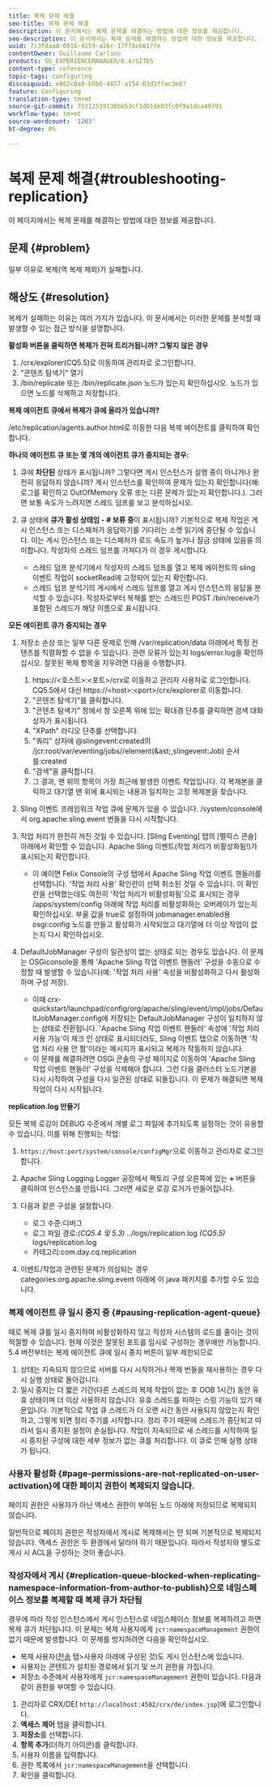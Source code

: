 ```yaml
---
title: 복제 문제 해결
seo-title: 복제 문제 해결
description: 이 문서에서는 복제 문제를 해결하는 방법에 대한 정보를 제공합니다.
seo-description: 이 문서에서는 복제 문제를 해결하는 방법에 대한 정보를 제공합니다.
uuid: 7c3fdaad-0916-4159-a26c-17ff8c6617fe
contentOwner: Guillaume Carlino
products: SG_EXPERIENCEMANAGER/6.4/SITES
content-type: reference
topic-tags: configuring
discoiquuid: e862c8a9-b5b6-4857-a154-03d3ffac3e67
feature: Configuring
translation-type: tm+mt
source-git-commit: 75312539136bb53cf1db1de03fc0f9a1dca49791
workflow-type: tm+mt
source-wordcount: '1283'
ht-degree: 0%

---
```



# 복제 문제 해결{#troubleshooting-replication}

이 페이지에서는 복제 문제를 해결하는 방법에 대한 정보를 제공합니다.

## 문제 {#problem}

일부 이유로 복제(역 복제 제외)가 실패합니다.

## 해상도 {#resolution}

복제가 실패하는 이유는 여러 가지가 있습니다. 이 문서에서는 이러한 문제를 분석할 때 발생할 수 있는 접근 방식을 설명합니다.

**활성화 버튼을 클릭하면 복제가 전혀 트리거됩니까? 그렇지 않은 경우**

1. /crx/explorer(CQ5.5)로 이동하여 관리자로 로그인합니다.
1. &quot;콘텐츠 탐색기&quot; 열기
1. /bin/replicate 또는 /bin/replicate.json 노드가 있는지 확인하십시오. 노드가 있으면 노드를 삭제하고 저장합니다.

**복제 에이전트 큐에서 복제가 큐에 올라가 있습니까?**

/etc/replication/agents.author.html로 이동한 다음 복제 에이전트를 클릭하여 확인합니다.

**하나의 에이전트 큐 또는 몇 개의 에이전트 큐가 중지되는 경우:**

1. 큐에 **차단된** 상태가 표시됩니까? 그렇다면 게시 인스턴스가 실행 중이 아니거나 완전히 응답하지 않습니까? 게시 인스턴스를 확인하여 문제가 있는지 확인합니다(예: 로그를 확인하고 OutOfMemory 오류 또는 다른 문제가 있는지 확인합니다.). 그러면 보통 속도가 느려지면 스레드 덤프를 보고 분석하십시오.
1. 큐 상태에 **큐가 활성 상태임 - # 보류 중**&#x200B;이 표시됩니까? 기본적으로 복제 작업은 게시 인스턴스 또는 디스패처가 응답하기를 기다리는 소켓 읽기에 중단될 수 있습니다. 이는 게시 인스턴스 또는 디스패처가 로드 속도가 높거나 잠금 상태에 있음을 의미합니다. 작성자의 스레드 덤프를 가져다가 이 경우 게시합니다.

   * 스레드 덤프 분석기에서 작성자의 스레드 덤프를 열고 복제 에이전트의 sling 이벤트 작업이 socketRead에 고정되어 있는지 확인합니다.
   * 스레드 덤프 분석기의 게시에서 스레드 덤프를 열고 게시 인스턴스의 응답을 분석할 수 있습니다. 작성자로부터 복제를 받는 스레드인 POST /bin/receive가 포함된 스레드가 해당 이름으로 표시됩니다.

**모든 에이전트 큐가 중지되는 경우**

1. 저장소 손상 또는 일부 다른 문제로 인해 /var/replication/data 아래에서 특정 컨텐츠를 직렬화할 수 없을 수 있습니다. 관련 오류가 있는지 logs/error.log을 확인하십시오. 잘못된 복제 항목을 지우려면 다음을 수행합니다.

   1. https://&lt;호스트>:&lt;포트>/crx로 이동하고 관리자 사용자로 로그인합니다. CQ5.5에서 대신 https://&lt;host>:&lt;port>/crx/explorer로 이동합니다.
   1. &quot;콘텐츠 탐색기&quot;를 클릭합니다.
   1. &quot;콘텐츠 탐색기&quot; 창에서 창 오른쪽 위에 있는 확대경 단추를 클릭하면 검색 대화 상자가 표시됩니다.
   1. &quot;XPath&quot; 라디오 단추를 선택합니다.
   1. &quot;쿼리&quot; 상자에 @slingevent:created의 /jcr:root/var/eventing/jobs//element(&amp;ast;,slingevent:Job) 순서를:created
   1. &quot;검색&quot;을 클릭합니다.
   1. 그 결과, 맨 위의 항목이 가장 최근에 발생한 이벤트 작업입니다. 각 복제본을 클릭하고 대기열 맨 위에 표시되는 내용과 일치하는 고정 복제본을 찾습니다.

1. Sling 이벤트 프레임워크 작업 큐에 문제가 있을 수 있습니다. /system/console에서 org.apache.sling.event 번들을 다시 시작합니다.
1. 작업 처리가 완전히 꺼진 것일 수 있습니다. [Sling Eventing] 탭의 [펠릭스 콘솔] 아래에서 확인할 수 있습니다. Apache Sling 이벤트(작업 처리가 비활성화됨!)가 표시되는지 확인합니다.

   * 이 예이면 Felix Console의 구성 탭에서 Apache Sling 작업 이벤트 핸들러를 선택합니다. &#39;작업 처리 사용&#39; 확인란이 선택 취소된 것일 수 있습니다. 이 확인란을 선택했는데도 여전히 &#39;작업 처리가 비활성화됨&#39;으로 표시되는 경우 /apps/system/config 아래에 작업 처리를 비활성화하는 오버레이가 있는지 확인하십시오. 부울 값을 true로 설정하여 jobmanager.enabled용 osgi:config 노드를 만들고 활성화가 시작되었고 대기열에 더 이상 작업이 없는지 다시 확인하십시오.

1. DefaultJobManager 구성이 일관성이 없는 상태로 되는 경우도 있습니다. 이 문제는 OSGiconsole을 통해 &#39;Apache Sling 작업 이벤트 핸들러&#39; 구성을 수동으로 수정할 때 발생할 수 있습니다(예: &#39;작업 처리 사용&#39; 속성을 비활성화하고 다시 활성화하며 구성 저장).

   * 이때 crx-quickstart/launchpad/config/org/apache/sling/event/impl/jobs/DefaultJobManager.config에 저장되는 DefaultJobManager 구성이 일치하지 않는 상태로 전환됩니다. &#39;Apache Sling 작업 이벤트 핸들러&#39; 속성에 &#39;작업 처리 사용 가능&#39;이 체크 인 상태로 표시되더라도, Sling 이벤트 탭으로 이동하면 &#39;작업 처리 사용 안 함&#39;이라는 메시지가 표시되고 복제가 작동하지 않습니다.
   * 이 문제를 해결하려면 OSGi 콘솔의 구성 페이지로 이동하여 &#39;Apache Sling 작업 이벤트 핸들러&#39; 구성을 삭제해야 합니다. 그런 다음 클러스터 노드기본을 다시 시작하여 구성을 다시 일관된 상태로 되돌립니다. 이 문제가 해결되면 복제 작업이 다시 시작됩니다.

**replication.log 만들기**

모든 복제 로깅이 DEBUG 수준에서 개별 로그 파일에 추가되도록 설정하는 것이 유용할 수 있습니다. 이를 위해 진행되는 작업:

1. `https://host:port/system/console/configMgr`으로 이동하고 관리자로 로그인합니다.
1. Apache Sling Logging Logger 공장에서 팩토리 구성 오른쪽에 있는 **+** 버튼을 클릭하여 인스턴스를 만듭니다. 그러면 새로운 로깅 로거가 만들어집니다.
1. 다음과 같은 구성을 설정합니다.

   * 로그 수준:디버그
   * 로그 파일 경로:*(CQ5.4 및 5.3)* ../logs/replication.log *(CQ5.5)* logs/replication.log
   * 카테고리:com.day.cq.replication

1. 이벤트/작업과 관련된 문제가 의심되는 경우 categories:org.apache.sling.event 아래에 이 java 패키지를 추가할 수도 있습니다.

### 복제 에이전트 큐 일시 중지 중 {#pausing-replication-agent-queue}

때로 복제 큐를 일시 중지하여 비활성화하지 않고 작성자 시스템의 로드를 줄이는 것이 적절할 수 있습니다. 현재 이것은 잘못된 포트를 임시로 구성하는 경우에만 가능합니다. 5.4 버전부터는 복제 에이전트 큐에 일시 중지 버튼이 일부 제한되므로

1. 상태는 지속되지 않으므로 서버를 다시 시작하거나 복제 번들을 재사용하는 경우 다시 실행 상태로 돌아갑니다.
1. 일시 중지는 더 짧은 기간(다른 스레드의 복제 작업이 없는 후 OOB 1시간) 동안 유휴 상태이며 더 이상 사용하지 않습니다. 유휴 스레드를 피하는 스링 기능이 있기 때문입니다. 기본적으로 작업 큐 스레드가 더 오랜 시간 동안 사용되지 않았는지 확인하고, 그렇게 되면 정리 주기를 시작합니다. 정리 주기 때문에 스레드가 중단되고 따라서 일시 중지된 설정이 손실됩니다. 작업이 지속되므로 새 스레드를 시작하여 일시 중지된 구성에 대한 세부 정보가 없는 큐를 처리합니다. 이 큐로 인해 실행 상태가 됩니다.

### 사용자 활성화 {#page-permissions-are-not-replicated-on-user-activation}에 대한 페이지 권한이 복제되지 않습니다.

페이지 권한은 사용자가 아닌 액세스 권한이 부여된 노드 아래에 저장되므로 복제되지 않습니다.

일반적으로 페이지 권한은 작성자에서 게시로 복제해서는 안 되며 기본적으로 복제되지 않습니다. 액세스 권한은 두 환경에서 달라야 하기 때문입니다. 따라서 작성자와 별도로 게시 시 ACL을 구성하는 것이 좋습니다.

### 작성자에서 게시 {#replication-queue-blocked-when-replicating-namespace-information-from-author-to-publish}으로 네임스페이스 정보를 복제할 때 복제 큐가 차단됨

경우에 따라 작성 인스턴스에서 게시 인스턴스로 네임스페이스 정보를 복제하려고 하면 복제 큐가 차단됩니다. 이 문제는 복제 사용자에게 `jcr:namespaceManagement` 권한이 없기 때문에 발생합니다. 이 문제를 방지하려면 다음을 확인하십시오.

* 복제 사용자([전송](/help/sites-deploying/replication.md#replication-agents-configuration-parameters) 탭>사용자 아래에 구성된 것)도 게시 인스턴스에 있습니다.
* 사용자는 콘텐트가 설치된 경로에서 읽기 및 쓰기 권한을 가집니다.
* 저장소 수준에서 사용자에게 `jcr:namespaceManagement` 권한이 있습니다. 다음과 같이 권한을 부여할 수 있습니다.

1. 관리자로 CRX/DE( `http://localhost:4502/crx/de/index.jsp`)에 로그인합니다.
1. **액세스 제어** 탭을 클릭합니다.
1. **저장소**&#x200B;를 선택합니다.
1. **항목 추가**(더하기 아이콘)를 클릭합니다.
1. 사용자 이름을 입력합니다.
1. 권한 목록에서 `jcr:namespaceManagement`을 선택합니다.
1. 확인을 클릭합니다.

